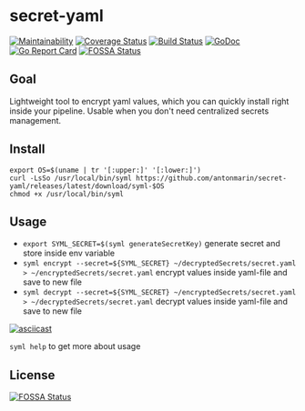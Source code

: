 # secret-yaml

[![Maintainability](https://api.codeclimate.com/v1/badges/e047b9311147b1e8b419/maintainability)](https://codeclimate.com/github/antonmarin/secret-yaml/maintainability)
[![Coverage Status](https://coveralls.io/repos/github/antonmarin/secret-yaml/badge.svg?branch=master)](https://coveralls.io/github/antonmarin/secret-yaml?branch=master)
[![Build Status](https://travis-ci.org/antonmarin/secret-yaml.svg?branch=master)](https://travis-ci.org/antonmarin/secret-yaml)
[![GoDoc](https://godoc.org/github.com/antonmarin/secret-yaml?status.svg)](https://godoc.org/github.com/antonmarin/secret-yaml)
[![Go Report Card](https://goreportcard.com/badge/github.com/antonmarin/secret-yaml)](https://goreportcard.com/report/github.com/antonmarin/secret-yaml)
[![FOSSA Status](https://app.fossa.com/api/projects/git%2Bgithub.com%2Fantonmarin%2Fsecret-yaml.svg?type=shield)](https://app.fossa.com/projects/git%2Bgithub.com%2Fantonmarin%2Fsecret-yaml?ref=badge_shield)

## Goal

Lightweight tool to encrypt yaml values,
which you can quickly install right inside your pipeline.
Usable when you don't need centralized secrets management.

## Install

```
export OS=$(uname | tr '[:upper:]' '[:lower:]')
curl -LsSo /usr/local/bin/syml https://github.com/antonmarin/secret-yaml/releases/latest/download/syml-$OS
chmod +x /usr/local/bin/syml
```

## Usage

- `export SYML_SECRET=$(syml generateSecretKey)`
  generate secret and store inside env variable
- `syml encrypt --secret=${SYML_SECRET}
  ~/decryptedSecrets/secret.yaml > ~/encryptedSecrets/secret.yaml`
  encrypt values inside yaml-file and save to new file
- `syml decrypt --secret=${SYML_SECRET}
  ~/encryptedSecrets/secret.yaml > ~/decryptedSecrets/secret.yaml`
  decrypt values inside yaml-file and save to new file

[![asciicast](https://asciinema.org/a/256378.svg)](https://asciinema.org/a/256378)

`syml help` to get more about usage


## License
[![FOSSA Status](https://app.fossa.io/api/projects/git%2Bgithub.com%2Fantonmarin%2Fsecret-yaml.svg?type=large)](https://app.fossa.io/projects/git%2Bgithub.com%2Fantonmarin%2Fsecret-yaml?ref=badge_large)